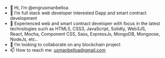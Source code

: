 - 👋 Hi, I’m @engrusmanbelloa
- 👀 I’m full stack web developer interested Dapp and smart contract development 
- 🌱 Experienced web and smart contract developer with focus in the latest technologies such as HTML5, CSS3, JavaScript, Solidty, Web3JS, React, Mocha, Component CSS, Sass, ExpressJs, MongoDB, Mongoose, NodeJs, etc..
- 💞️ I’m looking to collaborate on any blockchain project
- 📫 How to reach me: usmanbelloa@gmail.com

<!---
engrusmanbelloa/engrusmanbelloa is a ✨ special ✨ repository because its `README.md` (this file) appears on your GitHub profile.
You can click the Preview link to take a look at your changes.
--->
